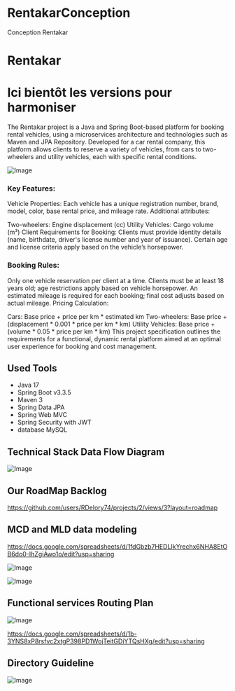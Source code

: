 # RentakarConception
Conception Rentakar


# Rentakar


# Ici bientôt les versions pour harmoniser

The Rentakar project is a Java and Spring Boot-based platform for booking rental vehicles, using a microservices architecture and technologies such as Maven and JPA Repository. Developed for a car rental company, this platform allows clients to reserve a variety of vehicles, from cars to two-wheelers and utility vehicles, each with specific rental conditions.

![Image](https://github.com/user-attachments/assets/95827894-3138-4350-be6e-eb951118e641)


### Key Features:

Vehicle Properties: Each vehicle has a unique registration number, brand, model, color, base rental price, and mileage rate. Additional attributes:

Two-wheelers: Engine displacement (cc)
Utility Vehicles: Cargo volume (m³)
Client Requirements for Booking: Clients must provide identity details (name, birthdate, driver's license number and year of issuance). Certain age and license criteria apply based on the vehicle’s horsepower.

### Booking Rules:

Only one vehicle reservation per client at a time.
Clients must be at least 18 years old; age restrictions apply based on vehicle horsepower.
An estimated mileage is required for each booking; final cost adjusts based on actual mileage.
Pricing Calculation:

Cars: Base price + price per km * estimated km
Two-wheelers: Base price + (displacement * 0.001 * price per km * km)
Utility Vehicles: Base price + (volume * 0.05 * price per km * km)
This project specification outlines the requirements for a functional, dynamic rental platform aimed at an optimal user experience for booking and cost management.

## Used Tools

- Java 17 
- Spring Boot v3.3.5
- Maven 3
- Spring Data JPA
- Spring Web MVC
- Spring Security with JWT
- database MySQL

## Technical Stack Data Flow Diagram

![Image](https://github.com/user-attachments/assets/45f85d0f-9c49-4bff-bac5-10f03cd29892)

## Our RoadMap Backlog

https://github.com/users/RDelory74/projects/2/views/3?layout=roadmap

## MCD and MLD data modeling

https://docs.google.com/spreadsheets/d/1fdGbzb7HEDLIkYrechx6NHA8EtOB6do0-IhZgiAwo1o/edit?usp=sharing

![Image](https://github.com/user-attachments/assets/9bb3587f-dec5-4511-949c-a70fcd6eea45)

![Image](https://github.com/user-attachments/assets/48299f07-e82d-4f1d-80b9-1dc2c7273611)

## Functional services Routing Plan

![Image](https://github.com/user-attachments/assets/feebab81-28b0-4708-8da1-23b447fe4c02)

https://docs.google.com/spreadsheets/d/1b-3YNS8xP8rsfvc2xtgP398PD1WojTeitGDiYTQsHXg/edit?usp=sharing

## Directory Guideline 

![Image](https://github.com/user-attachments/assets/d04a6d5f-f4f5-4793-bcab-99a28b6c0ba7)
